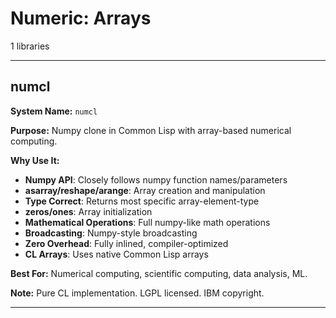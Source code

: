 # Numeric: Arrays

1 libraries

---

## numcl

**System Name:** `numcl`

**Purpose:** Numpy clone in Common Lisp with array-based numerical computing.

**Why Use It:**
- **Numpy API**: Closely follows numpy function names/parameters
- **asarray/reshape/arange**: Array creation and manipulation
- **Type Correct**: Returns most specific array-element-type
- **zeros/ones**: Array initialization
- **Mathematical Operations**: Full numpy-like math operations
- **Broadcasting**: Numpy-style broadcasting
- **Zero Overhead**: Fully inlined, compiler-optimized
- **CL Arrays**: Uses native Common Lisp arrays

**Best For:** Numerical computing, scientific computing, data analysis, ML.

**Note:** Pure CL implementation. LGPL licensed. IBM copyright.

---


